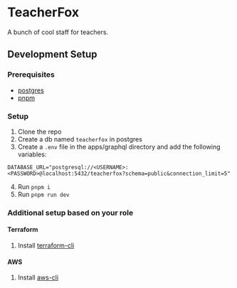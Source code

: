 # TeacherFox

A bunch of cool staff for teachers.

## Development Setup

### Prerequisites

- [postgres](https://www.postgresql.org/download/)
- [pnpm](https://pnpm.io/installation)

### Setup

1. Clone the repo
2. Create a db named `teacherfox` in postgres
3. Create a `.env` file in the apps/graphql directory and add the following variables:

```
DATABASE_URL="postgresql://<USERNAME>:<PASSWORD>@localhost:5432/teacherfox?schema=public&connection_limit=5"
```

4. Run `pnpm i`
5. Run `pnpm run dev`

### Additional setup based on your role

#### Terraform

1. Install [terraform-cli](https://developer.hashicorp.com/terraform/tutorials/aws-get-started/install-cli)

#### AWS

1. Install [aws-cli](https://docs.aws.amazon.com/cli/latest/userguide/getting-started-install.html)
